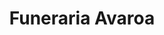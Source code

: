 ---
title: "Funeraria Avaroa"
url: /ciudad-satelite/funeraria-avaroa/
shop: directores de funerarias
---